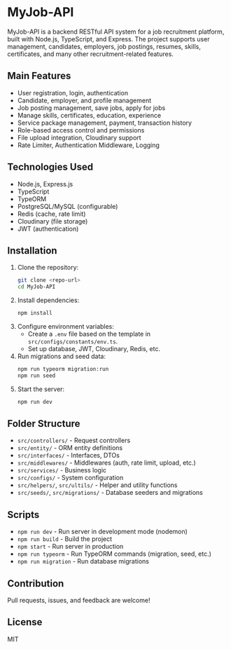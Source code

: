 # MyJob-API

MyJob-API is a backend RESTful API system for a job recruitment platform, built with Node.js, TypeScript, and Express. The project supports user management, candidates, employers, job postings, resumes, skills, certificates, and many other recruitment-related features.

## Main Features
- User registration, login, authentication
- Candidate, employer, and profile management
- Job posting management, save jobs, apply for jobs
- Manage skills, certificates, education, experience
- Service package management, payment, transaction history
- Role-based access control and permissions
- File upload integration, Cloudinary support
- Rate Limiter, Authentication Middleware, Logging

## Technologies Used
- Node.js, Express.js
- TypeScript
- TypeORM
- PostgreSQL/MySQL (configurable)
- Redis (cache, rate limit)
- Cloudinary (file storage)
- JWT (authentication)

## Installation
1. Clone the repository:
   ```bash
   git clone <repo-url>
   cd MyJob-API
   ```
2. Install dependencies:
   ```bash
   npm install
   ```
3. Configure environment variables:
   - Create a `.env` file based on the template in `src/configs/constants/env.ts`.
   - Set up database, JWT, Cloudinary, Redis, etc.
4. Run migrations and seed data:
   ```bash
   npm run typeorm migration:run
   npm run seed
   ```
5. Start the server:
   ```bash
   npm run dev
   ```

## Folder Structure
- `src/controllers/` - Request controllers
- `src/entity/` - ORM entity definitions
- `src/interfaces/` - Interfaces, DTOs
- `src/middlewares/` - Middlewares (auth, rate limit, upload, etc.)
- `src/services/` - Business logic
- `src/configs/` - System configuration
- `src/helpers/`, `src/ultils/` - Helper and utility functions
- `src/seeds/`, `src/migrations/` - Database seeders and migrations

## Scripts
- `npm run dev` - Run server in development mode (nodemon)
- `npm run build` - Build the project
- `npm start` - Run server in production
- `npm run typeorm` - Run TypeORM commands (migration, seed, etc.)
- `npm run migration` - Run database migrations

## Contribution
Pull requests, issues, and feedback are welcome!

## License
MIT
